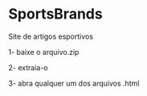 # SportsBrands
Site de artigos esportivos

 1- baixe o arquivo.zip
 
 2- extraia-o
 
 3- abra qualquer um dos arquivos .html
